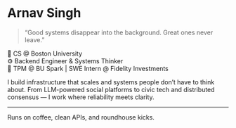 # Arnav Singh

> “Good systems disappear into the background. Great ones never leave.”

🧠 CS @ Boston University  
⚙️ Backend Engineer & Systems Thinker  
📡 TPM @ BU Spark | SWE Intern @ Fidelity Investments  

I build infrastructure that scales and systems people don’t have to think about. From LLM-powered social platforms to civic tech and distributed consensus — I work where reliability meets clarity.

---

Runs on coffee, clean APIs, and roundhouse kicks.
